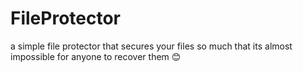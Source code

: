 # FileProtector

a simple file protector that secures your files so much that its almost impossible for anyone to recover them :blush: